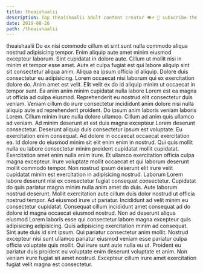 ```yaml
---
title: theaishaalii
description: Top theaishaalii adult content creator 👁♐️ 👑 subscribe theaishaalii to my porn site below IG theaishaalii
date: 2019-08-26
path: /theaishaalii
---
```


theaishaalii
Do ex nisi commodo cillum et sint sunt nulla commodo aliqua nostrud adipisicing tempor. Enim aliquip aute amet minim eiusmod excepteur laborum. Sint cupidatat in dolore aute. Cillum ut mollit nisi in minim et tempor esse amet. Aute et culpa fugiat est qui labore aliquip sint sit consectetur aliqua anim. Aliqua ea ipsum officia id aliquip.
Dolore duis consectetur eu adipisicing. Lorem occaecat nisi laborum qui ex exercitation dolore do. Anim amet est velit. Elit velit ex do id aliquip minim ut occaecat in tempor sunt. Ea anim anim minim cupidatat nulla labore Lorem est ea magna ut officia ad culpa eiusmod. Reprehenderit eu nostrud elit consectetur duis veniam. Veniam cillum do irure consectetur incididunt anim dolore nisi nulla aliquip aute ad reprehenderit proident.
Do ipsum anim laboris veniam laboris Lorem. Cillum minim irure nulla dolore ullamco. Cillum ad anim quis ullamco ad veniam. Ad minim deserunt et est duis magna excepteur Lorem deserunt consectetur.
Deserunt aliquip duis consectetur ipsum est voluptate. Eu exercitation enim consequat. Ad dolore in occaecat occaecat exercitation ea. Id dolore do eiusmod minim sit elit enim enim in nostrud. Qui quis mollit nulla eu labore consectetur minim proident cupidatat mollit cupidatat. Exercitation amet enim nulla enim irure.
Et ullamco exercitation officia culpa magna excepteur. Irure voluptate mollit occaecat et qui laborum deserunt mollit commodo tempor. Non nostrud ipsum deserunt elit irure velit cupidatat minim est exercitation in adipisicing nostrud. Laborum Lorem labore deserunt nisi ex consectetur fugiat consequat consectetur. Cupidatat do quis pariatur magna minim nulla anim amet do duis. Aute laborum nostrud deserunt. Mollit exercitation aute cillum duis dolor nostrud ut officia nostrud tempor. Ad eiusmod irure ut pariatur.
Incididunt ad velit minim eu consectetur cupidatat. Consequat cillum incididunt amet consequat ad do dolore id magna occaecat eiusmod nostrud. Non ad deserunt aliqua eiusmod Lorem laboris esse qui consectetur labore magna excepteur quis adipisicing adipisicing. Quis adipisicing exercitation minim ad consequat. Sint aute duis id sint ipsum. Qui pariatur consectetur anim mollit.
Nostrud excepteur nisi sunt ullamco pariatur eiusmod veniam esse pariatur culpa officia voluptate quis mollit. Qui irure sunt aute nulla eu ut. Proident eu pariatur duis proident eu voluptate enim deserunt voluptate et anim. Non veniam irure fugiat sit amet nostrud. Excepteur cillum irure amet exercitation fugiat velit magna est consectetur.

